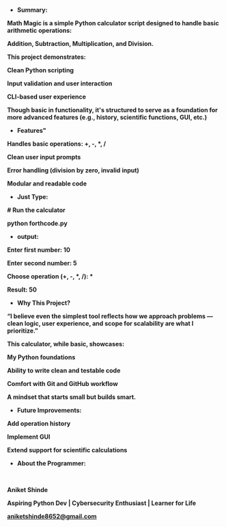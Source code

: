 * **Summary:** 



**Math Magic is a simple Python calculator script designed to handle basic arithmetic operations:**

**Addition, Subtraction, Multiplication, and Division.**



**This project demonstrates:**



**Clean Python scripting**



**Input validation and user interaction**



**CLI-based user experience**



**Though basic in functionality, it's structured to serve as a foundation for more advanced features (e.g., history, scientific functions, GUI, etc.)**



*  **Features"**



**Handles basic operations: +, -, \*, /**



**Clean user input prompts**



**Error handling (division by zero, invalid input)**



**Modular and readable code**



* **Just Type:**



**# Run the calculator**

**python forthcode.py**



* **output:**



**Enter first number: 10**

**Enter second number: 5**

**Choose operation (+, -, \*, /): \***

**Result: 50**

 

*  **Why This Project?**



**“I believe even the simplest tool reflects how we approach problems — clean logic, user experience, and scope for scalability are what I prioritize.”**



**This calculator, while basic, showcases:**



**My Python foundations**



**Ability to write clean and testable code**



**Comfort with Git and GitHub workflow**



**A mindset that starts small but builds smart.**



* **Future Improvements:**



**Add operation history**



**Implement GUI**



**Extend support for scientific calculations**



* **About the Programmer:**
  
**&nbsp;**

**Aniket Shinde**

**Aspiring Python Dev | Cybersecurity Enthusiast | Learner for Life**

**aniketshinde8652@gmail.com**





